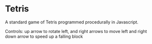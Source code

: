 # Tetris
A standard game of Tetris programmed procedurally in Javascript.

Controls: up arrow to rotate
          left, and right arrows to move left and right
          down arrow to speed up a falling block
